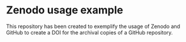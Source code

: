 # Zenodo usage example

This repository has been created to exemplify the usage of
Zenodo and GitHub to create a DOI for the archival copies
of a GitHub repository.
